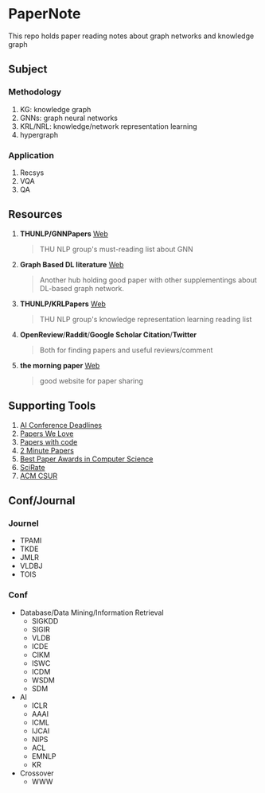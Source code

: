 # PaperNote
This repo holds paper reading notes about graph networks and knowledge graph

## Subject
### Methodology
1. KG: knowledge graph
1. GNNs: graph neural networks
1. KRL/NRL: knowledge/network representation learning
1. hypergraph
### Application
1. Recsys
1. VQA
1. QA

## Resources
1. **THUNLP/GNNPapers** [Web](https://github.com/thunlp/GNNPapers)
    > THU NLP group's must-reading list about GNN
1. **Graph Based DL literature** [Web](https://github.com/naganandy/graph-based-deep-learning-literature/blob/master/conference-publications/README.md)
    > Another hub holding good paper with other supplementings about DL-based graph network.
1. **THUNLP/KRLPapers** [Web](https://github.com/thunlp/KRLPapers)
    > THU NLP group's knowledge representation learning reading list
1. **OpenReview**/**Raddit**/**Google Scholar Citation**/**Twitter**
    > Both for finding papers and useful reviews/comment
1. **the morning paper** [Web](https://blog.acolyer.org/)
    > good website for paper sharing

## Supporting Tools
1. [AI Conference Deadlines](https://aideadlin.es/)
1. [Papers We Love](https://github.com/papers-we-love/papers-we-love)
1. [Papers with code](https://paperswithcode.com/sota)
1. [2 Minute Papers](https://www.youtube.com/user/keeroyz)
1. [Best Paper Awards in Computer Science](http://jeffhuang.com/best_paper_awards.html)
1. [SciRate](https://scirate.com/)
1. [ACM CSUR](https://csur.acm.org/index.cfm)

## Conf/Journal
### Journel
* TPAMI
* TKDE
* JMLR
* VLDBJ
* TOIS
### Conf
* Database/Data Mining/Information Retrieval
  * SIGKDD
  * SIGIR
  * VLDB
  * ICDE
  * CIKM
  * ISWC
  * ICDM
  * WSDM
  * SDM
* AI
  * ICLR
  * AAAI
  * ICML
  * IJCAI
  * NIPS
  * ACL
  * EMNLP
  * KR
* Crossover
  * WWW
